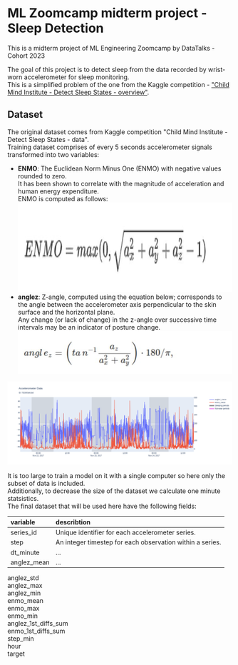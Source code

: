 # ML Zoomcamp midterm project - Sleep Detection
This is a midterm project of ML Engineering Zoomcamp by DataTalks - Cohort 2023

The goal of this project is to detect sleep from the data recorded by wrist-worn accelerometer for sleep monitoring.<br>
This is a simplified problem of the one from the Kaggle competition - ["Child Mind Institute - Detect Sleep States - overview"](https://www.kaggle.com/competitions/child-mind-institute-detect-sleep-states).

## Dataset
The original dataset comes from Kaggle competition "Child Mind Institute - Detect Sleep States - data".<br>
Training dataset comprises of every 5 seconds accelerometer signals transformed into two variables:
- <b>ENMO</b>: The Euclidean Norm Minus One (ENMO) with negative values rounded to zero.
  <br>It has been shown to correlate with the magnitude of acceleration and human energy expenditure.
  <br>ENMO is computed as follows:<br>
  <!-- width="350" height="350" -->
  <img src="enmo.jpg" width="600" height="200"/>
- <b>anglez</b>: Z-angle, computed using the equation below; corresponds to the angle between the accelerometer axis perpendicular to the skin surface and the horizontal plane.
  <br>Any change (or lack of change) in the z-angle over successive time intervals may be an indicator of posture change.<br>
  <img src="anglez.jpg"/>
 <!-- width="1400" height="1000" -->
<img src="series_plot.png"/>

It is too large to train a model on it with a single computer so here only the subset of data is included.<br>
Additionally, to decrease the size of the dataset we calculate one minute statsistics.<br>
The final dataset that will be used here have the following fields:

| variable | describtion |
|:---|:---|
| series_id | Unique identifier for each accelerometer series. |
| step | An integer timestep for each observation within a series. |
|dt_minute|...|
|anglez_mean|...|
anglez_std	
anglez_max	
anglez_min	
enmo_mean	
enmo_max	
enmo_min	
anglez_1st_diffs_sum	
enmo_1st_diffs_sum	
step_min	
hour	
target


